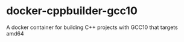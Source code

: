# docker-cppbuilder-gcc10
A docker container for building C++ projects with GCC10 that targets amd64
